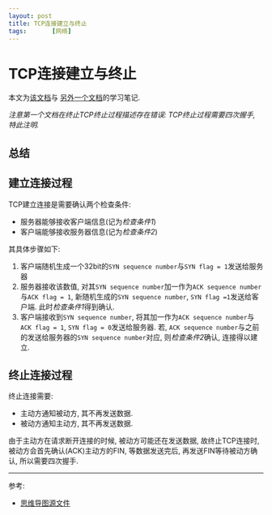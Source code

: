 ```yaml
---
layout: post
title: TCP连接建立与终止
tags:       [网络]
---
```


# TCP连接建立与终止
本文为[该文档](https://afteracademy.com/blog/what-is-a-tcp-3-way-handshake-process)与
[另外一个文档](https://www.geeksforgeeks.org/tcp-connection-termination/)的学习笔记.

*注意第一个文档在终止TCP终止过程描述存在错误: TCP终止过程需要四次握手, 特此注明.*

## 总结

## 建立连接过程
TCP建立连接是需要确认两个检查条件:
- 服务器能够接收客户端信息(记为*检查条件1*)
- 客户端能够接收服务器信息(记为*检查条件2*)  

其具体步骤如下:

1. 客户端随机生成一个32bit的`SYN sequence number`与`SYN flag = 1`发送给服务器
2. 服务器接收该数值, 对其`SYN sequence number`加一作为`ACK sequence number`与`ACK flag = 1`, 新随机生成的`SYN sequence number`, 
`SYN flag =1`发送给客户端. 此时*检查条件1*得到确认.
3. 客户端接收到`SYN sequence number`, 将其加一作为`ACK sequence number`与`ACK flag = 1`, `SYN flag = 0`发送给服务器.
若, `ACK sequence number`与之前的发送给服务器的`SYN sequence number`对应, 则*检查条件2*确认, 连接得以建立.

## 终止连接过程
终止连接需要:
- 主动方通知被动方, 其不再发送数据. 
- 被动方通知主动方, 其不再发送数据.

由于主动方在请求断开连接的时候, 被动方可能还在发送数据, 故终止TCP连接时, 被动方会首先确认(ACK)主动方的FIN, 
等数据发送完后, 再发送FIN等待被动方确认, 所以需要四次握手.

---
参考:
- [思维导图源文件](https://github.com/polymona/public-docs/blob/master/public-mindmaps/HTTP%20handshake.xmind)
